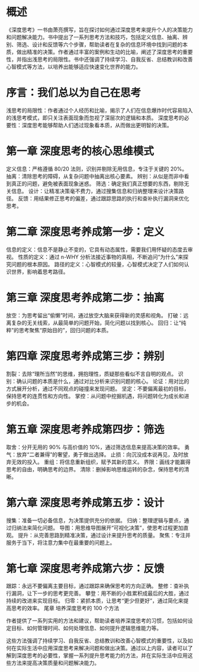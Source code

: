 # 概述

《深度思考》一书由萧亮撰写，旨在探讨如何通过深度思考来提升个人的决策能力和问题解决能力。书中提出了一系列思考方法和技巧，包括定义信息、抽离、辨别、筛选、设计和反馈等六个步骤，帮助读者在复杂的信息环境中找到问题的本质，做出精准的决策。作者通过丰富的案例和生动的比喻，阐述了深度思考的重要性，并指出浅思考的局限性。书中还强调了持续学习、自我反省、总结教训和改善心智模式等方法，以培养出能够适应快速变化世界的能力。

# 序言：我们总以为自己在思考

浅思考的局限性：作者通过个人经历和比喻，揭示了人们在信息爆炸时代容易陷入的浅思考模式，即只关注表面现象而忽视了深层次的逻辑和本质。
深度思考的必要性：深度思考能够帮助人们透过现象看本质，从而做出更明智的决策。

# 第一章 深度思考的核心思维模式

定义信息：严格遵循 80/20 法则，识别并剔除无用信息，专注于关键的 20%。
抽离：清除思考的障碍，从复杂问题中抽离出核心要素。
辨别：从似是而非中看到真正的问题，避免被表面现象迷惑。
筛选：确定我们真正想要的东西，剔除无关信息。
设计：让精准决策毫不费力，通过搜集信息和归纳整理来设计决策路径。
反馈：用结果修正思考的偏差，通过跟踪思路的执行和查补执行漏洞来优化思考。

# 第二章 深度思考养成第一步：定义

信息的定义：信息不是静止不变的，它具有动态属性，需要我们用怀疑的态度去审视。
性质的定义：通过 n-WHY 分析法接近事物的真相，不断追问“为什么”来探究问题的根本原因。
路径的定义：心智模式的较量，心智模式决定了人们如何认识世界，影响着思考路径。

# 第三章 深度思考养成第二步：抽离

放空：为思考留出“偷懒”时间，通过放空大脑来获得新的灵感和视角。
打破：远离复杂的无关线索，从最简单的问题开始，简化问题以找到核心。
回归：让“纯粹”的思考聚焦“原始目的”，回归问题的本质。

# 第四章 深度思考养成第三步：辨别

割裂：去除“理所当然”的思维，拥抱理性，质疑那些看似不言自明的观点。
识别：确认问题的本质是什么，通过对比分析来识别问题的核心。
论证：用对比的方式展开分析，通过不同观点的碰撞来发现问题。
坚定：不要偏离最初的目标，保持思考的连贯性和方向性。
掌控：从问题中挖掘机遇，将问题转化为成长和进步的机会。

# 第五章 深度思考养成第四步：筛选

取舍：分开无用的 90% 与高价值的 10%，通过筛选信息来提高决策的效率。
勇气：放弃“二者兼得”的奢望，勇于做出选择。
止损：向沉没成本说再见，及时放弃无效的投入。
重组：将信息重新组织，赋予其新的意义。
界限：画线才能赢得思考的自由，明确思考的边界。
清除：删掉影响思维运转的杂念，保持思考的清晰。

# 第六章 深度思考养成第五步：设计

搜集：准备一切必备信息，为决策提供充分的依据。
归纳：整理逻辑与要点，通过归纳法来简化问题。
导图：用思维导图展开“可视化决策”，使思考过程更加直观。
提升：从完善思路到精准决策，通过设计来提升思考的质量。
聚焦：专注并服务于当下，将注意力集中在最重要的问题上。

# 第七章 深度思考养成第六步：反馈

跟踪：永远不要偏离主要目标，通过跟踪来确保思考的方向正确。
整修：查补执行漏洞，让下一步的思考更完善。
攀登：用不断的小胜累积成最后的大胜，通过持续的改进来实现目标。
归零：紧抓本质，让思考“更少但更好”，通过简化来提高思考的效率。
尾章 培养深度思考的 100 个方法

作者提供了一系列实用的方法和建议，帮助读者培养深度思考的习惯，包括如何设定目标、如何管理时间、如何处理信息、如何提升逻辑思维能力等。

这些方法强调了持续学习、自我反省、总结教训和改善心智模式的重要性，以及如何在实际生活中应用深度思考来解决问题和做出决策。通过以上内容，读者可以了解到深度思考的必要性，掌握一系列提升思考能力的方法，并在实际生活中应用这些方法来提高决策质量和问题解决能力。
